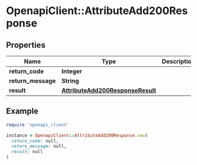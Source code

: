 # OpenapiClient::AttributeAdd200Response

## Properties

| Name | Type | Description | Notes |
| ---- | ---- | ----------- | ----- |
| **return_code** | **Integer** |  | [optional] |
| **return_message** | **String** |  | [optional] |
| **result** | [**AttributeAdd200ResponseResult**](AttributeAdd200ResponseResult.md) |  | [optional] |

## Example

```ruby
require 'openapi_client'

instance = OpenapiClient::AttributeAdd200Response.new(
  return_code: null,
  return_message: null,
  result: null
)
```

